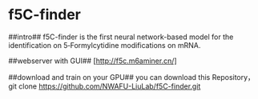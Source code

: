 # f5C-finder
##intro##
f5C-finder is the first neural network-based model for the identification on 5‑Formylcytidine modifications on mRNA.

##webserver with GUI##
[http://f5c.m6aminer.cn/]

##download and train on your GPU##
you can download this Repository，
git clone https://github.com/NWAFU-LiuLab/f5C-finder.git
 
